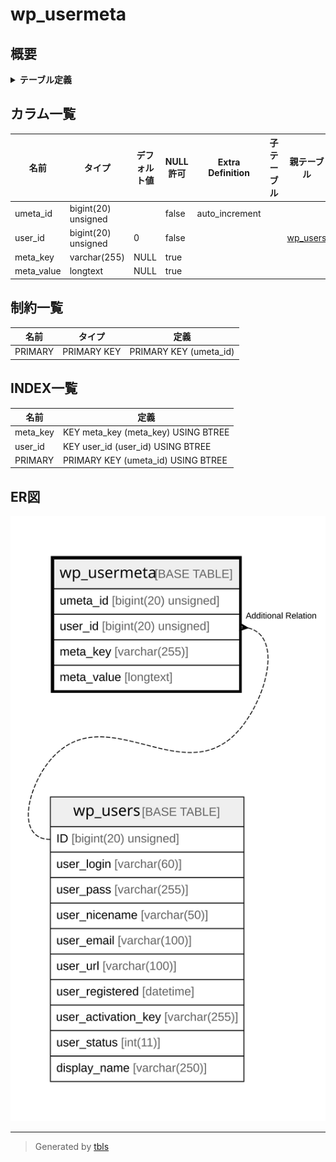 # wp_usermeta

## 概要

<details>
<summary><strong>テーブル定義</strong></summary>

```sql
CREATE TABLE `wp_usermeta` (
  `umeta_id` bigint(20) unsigned NOT NULL AUTO_INCREMENT,
  `user_id` bigint(20) unsigned NOT NULL DEFAULT 0,
  `meta_key` varchar(255) DEFAULT NULL,
  `meta_value` longtext DEFAULT NULL,
  PRIMARY KEY (`umeta_id`),
  KEY `user_id` (`user_id`),
  KEY `meta_key` (`meta_key`(191))
) ENGINE=InnoDB AUTO_INCREMENT=[Redacted by tbls] DEFAULT CHARSET=utf8mb4 COLLATE=utf8mb4_unicode_520_ci
```

</details>

## カラム一覧

| 名前         | タイプ                 | デフォルト値       | NULL許可   | Extra Definition | 子テーブル      | 親テーブル                   | コメント     |
| ---------- | ------------------- | ------------ | -------- | ---------------- | ---------- | ----------------------- | -------- |
| umeta_id   | bigint(20) unsigned |              | false    | auto_increment   |            |                         |          |
| user_id    | bigint(20) unsigned | 0            | false    |                  |            | [wp_users](wp_users.md) |          |
| meta_key   | varchar(255)        | NULL         | true     |                  |            |                         |          |
| meta_value | longtext            | NULL         | true     |                  |            |                         |          |

## 制約一覧

| 名前      | タイプ         | 定義                     |
| ------- | ----------- | ---------------------- |
| PRIMARY | PRIMARY KEY | PRIMARY KEY (umeta_id) |

## INDEX一覧

| 名前       | 定義                                  |
| -------- | ----------------------------------- |
| meta_key | KEY meta_key (meta_key) USING BTREE |
| user_id  | KEY user_id (user_id) USING BTREE   |
| PRIMARY  | PRIMARY KEY (umeta_id) USING BTREE  |

## ER図

![er](wp_usermeta.svg)

---

> Generated by [tbls](https://github.com/k1LoW/tbls)
